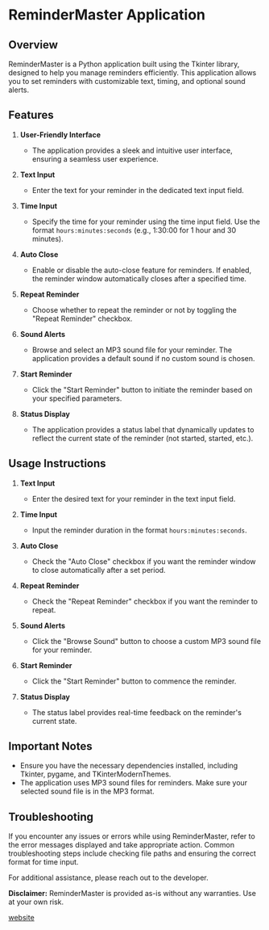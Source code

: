 # ReminderMaster Application

## Overview
ReminderMaster is a Python application built using the Tkinter library, designed to help you manage reminders efficiently. This application allows you to set reminders with customizable text, timing, and optional sound alerts.

## Features
1. **User-Friendly Interface**
   - The application provides a sleek and intuitive user interface, ensuring a seamless user experience.

2. **Text Input**
   - Enter the text for your reminder in the dedicated text input field.

3. **Time Input**
   - Specify the time for your reminder using the time input field. Use the format `hours:minutes:seconds` (e.g., 1:30:00 for 1 hour and 30 minutes).

4. **Auto Close**
   - Enable or disable the auto-close feature for reminders. If enabled, the reminder window automatically closes after a specified time.

5. **Repeat Reminder**
   - Choose whether to repeat the reminder or not by toggling the "Repeat Reminder" checkbox.

6. **Sound Alerts**
   - Browse and select an MP3 sound file for your reminder. The application provides a default sound if no custom sound is chosen.

7. **Start Reminder**
   - Click the "Start Reminder" button to initiate the reminder based on your specified parameters.

8. **Status Display**
   - The application provides a status label that dynamically updates to reflect the current state of the reminder (not started, started, etc.).

## Usage Instructions
1. **Text Input**
   - Enter the desired text for your reminder in the text input field.

2. **Time Input**
   - Input the reminder duration in the format `hours:minutes:seconds`.

3. **Auto Close**
   - Check the "Auto Close" checkbox if you want the reminder window to close automatically after a set period.

4. **Repeat Reminder**
   - Check the "Repeat Reminder" checkbox if you want the reminder to repeat.

5. **Sound Alerts**
   - Click the "Browse Sound" button to choose a custom MP3 sound file for your reminder.

6. **Start Reminder**
   - Click the "Start Reminder" button to commence the reminder.

7. **Status Display**
   - The status label provides real-time feedback on the reminder's current state.

## Important Notes
- Ensure you have the necessary dependencies installed, including Tkinter, pygame, and TKinterModernThemes.
- The application uses MP3 sound files for reminders. Make sure your selected sound file is in the MP3 format.

## Troubleshooting
If you encounter any issues or errors while using ReminderMaster, refer to the error messages displayed and take appropriate action. Common troubleshooting steps include checking file paths and ensuring the correct format for time input.

For additional assistance, please reach out to the developer.

**Disclaimer:** ReminderMaster is provided as-is without any warranties. Use at your own risk.


[website](https://sites.google.com/view/fatherxtrme/home)
